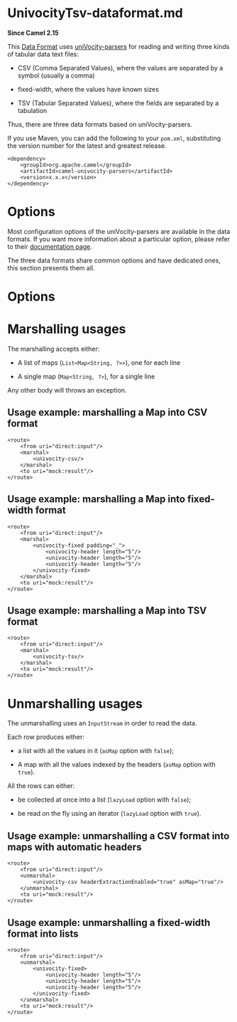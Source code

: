 # UnivocityTsv-dataformat.md

**Since Camel 2.15**

This [Data Format](#manual::data-format.adoc) uses
[uniVocity-parsers](https://www.univocity.com/pages/univocity_parsers_tutorial.html)
for reading and writing three kinds of tabular data text files:

-   CSV (Comma Separated Values), where the values are separated by a
    symbol (usually a comma)

-   fixed-width, where the values have known sizes

-   TSV (Tabular Separated Values), where the fields are separated by a
    tabulation

Thus, there are three data formats based on uniVocity-parsers.

If you use Maven, you can add the following to your `pom.xml`,
substituting the version number for the latest and greatest release.

    <dependency>
        <groupId>org.apache.camel</groupId>
        <artifactId>camel-univocity-parsers</artifactId>
        <version>x.x.x</version>
    </dependency>

# Options

Most configuration options of the uniVocity-parsers are available in the
data formats. If you want more information about a particular option,
please refer to their [documentation
page](https://www.univocity.com/pages/univocity_parsers_tutorial#settings).

The three data formats share common options and have dedicated ones,
this section presents them all.

# Options

# Marshalling usages

The marshalling accepts either:

-   A list of maps (`List<Map<String, ?>>`), one for each line

-   A single map (`Map<String, ?>`), for a single line

Any other body will throws an exception.

## Usage example: marshalling a Map into CSV format

    <route>
        <from uri="direct:input"/>
        <marshal>
            <univocity-csv/>
        </marshal>
        <to uri="mock:result"/>
    </route>

## Usage example: marshalling a Map into fixed-width format

    <route>
        <from uri="direct:input"/>
        <marshal>
            <univocity-fixed padding="_">
                <univocity-header length="5"/>
                <univocity-header length="5"/>
                <univocity-header length="5"/>
            </univocity-fixed>
        </marshal>
        <to uri="mock:result"/>
    </route>

## Usage example: marshalling a Map into TSV format

    <route>
        <from uri="direct:input"/>
        <marshal>
            <univocity-tsv/>
        </marshal>
        <to uri="mock:result"/>
    </route>

# Unmarshalling usages

The unmarshalling uses an `InputStream` in order to read the data.

Each row produces either:

-   a list with all the values in it (`asMap` option with `false`);

-   A map with all the values indexed by the headers (`asMap` option
    with `true`).

All the rows can either:

-   be collected at once into a list (`lazyLoad` option with `false`);

-   be read on the fly using an iterator (`lazyLoad` option with
    `true`).

## Usage example: unmarshalling a CSV format into maps with automatic headers

    <route>
        <from uri="direct:input"/>
        <unmarshal>
            <univocity-csv headerExtractionEnabled="true" asMap="true"/>
        </unmarshal>
        <to uri="mock:result"/>
    </route>

## Usage example: unmarshalling a fixed-width format into lists

    <route>
        <from uri="direct:input"/>
        <unmarshal>
            <univocity-fixed>
                <univocity-header length="5"/>
                <univocity-header length="5"/>
                <univocity-header length="5"/>
            </univocity-fixed>
        </unmarshal>
        <to uri="mock:result"/>
    </route>
